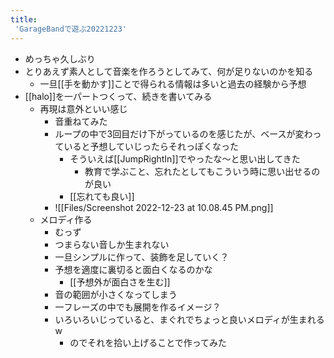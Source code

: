 ```yaml
---
title:
 'GarageBandで遊ぶ20221223'
---
```

- めっちゃ久しぶり
- とりあえず素人として音楽を作ろうとしてみて、何が足りないのかを知る 
	- 一旦[[手を動かす]]ことで得られる情報は多いと過去の経験から予想
- [[halo]]を一パートつくって、続きを書いてみる
	- 再現は意外といい感じ
		- 音重ねてみた
		- ループの中で3回目だけ下がっているのを感じたが、ベースが変わっていると予想していじったらそれっぽくなった
			- そういえば[[JumpRightIn]]でやったな〜と思い出してきた
				- 教育で学ぶこと、忘れたとしてもこういう時に思い出せるのが良い
			- [[忘れても良い]]
		- ![[Files/Screenshot 2022-12-23 at 10.08.45 PM.png]]
	- メロディ作る
		- むっず
		- つまらない音しか生まれない
		- 一旦シンプルに作って、装飾を足していく？
		- 予想を適度に裏切ると面白くなるのかな
			- [[予想外が面白さを生む]]
		- 音の範囲が小さくなってしまう
		- 一フレーズの中でも展開を作るイメージ？
		- いろいろいじっていると、まぐれでちょっと良いメロディが生まれるw
			- のでそれを拾い上げることで作ってみた
